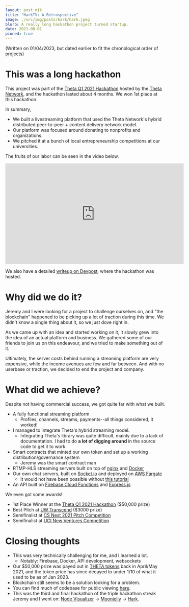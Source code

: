 ```yaml
---
layout: post.njk
title: "HarkTV: A Retrospective"
image: ./src/img/posts/hark/hark.jpeg
blurb: A really long hackathon project turned startup. 
date: 2021-08-01
pinned: true
---
```

(Written on 01/04/2023, but dated earlier to fit the chronological order of projects)     

# This was a long hackathon
This project was part of the [Theta Q1 2021 Hackathon](https://theta-hackathon-v2.devpost.com/) hosted by the [Theta Network](https://www.thetatoken.org/), and the hackathon lasted about 4 months. We won 1st place at this hackathon.

In summary,
* We built a livestreaming platform that used the Theta Network's hybrid distributed peer-to-peer + content delivery network model. 
* Our platform was focused around donating to nonprofits and organizations.
* We pitched it at a bunch of local entrepreneurship competitions at our universities.

The fruits of our labor can be seen in the video below.

<iframe width="560" height="315" src="https://www.youtube.com/embed/RzjQTzG18Ik" title="YouTube video player" frameborder="0" allow="accelerometer; autoplay; clipboard-write; encrypted-media; gyroscope; picture-in-picture; web-share" allowfullscreen></iframe>

We also have a detailed [writeup on Devpost](https://devpost.com/software/harktv-theta-for-social-good), where the hackathon was hosted.

# Why did we do it?
Jeremy and I were looking for a project to challenge ourselves on, and "the blockchain" happened to be picking up a lot of traction during this time. We didn't know a single thing about it, so we just dove right in.

As we came up with an idea and started working on it, it slowly grew into the idea of an actual platform and business. We gathered some of our friends to join us on this endeavour, and we tried to make something out of it.

Ultimately, the server costs behind running a streaming platform are very expensive, while the income avenues are few and far between. And with no userbase or traction, we decided to end the project and company.

# What did we achieve?
Despite not having commercial success, we got quite far with what we built.
* A fully functional streaming platform 
    * Profiles, channels, streams, payments--all things considered, it worked!
* I managed to integrate Theta's hybrid streaming model.
    * Integrating Theta's library was quite difficult, mainly due to a lack of documentation. I had to do **a lot of digging around** in the source code to get it to work.
* Smart contracts that minted our own token and set up a working distribution/governance system
    * Jeremy was the smart contract man
* RTMP-HLS streaming servers built on top of [nginx](https://nginx.org/en/) and [Docker](https://www.docker.com/)
* Our own chat servers, built on [Socket.io](https://socket.io/) and deployed on [AWS Fargate](https://aws.amazon.com/fargate/)
    * It would not have been possible without [this tutorial](https://medium.com/containers-on-aws/building-a-socket-io-chat-app-and-deploying-it-using-aws-fargate-86fd7cbce13f)
* An API built on [Firebase Cloud Functions](https://firebase.google.com/docs/functions/) and [Express.js](https://expressjs.com/)

We even got some awards!
* 1st Place Winner at the [Theta Q1 2021 Hackathon](https://theta-hackathon-v2.devpost.com/) ($50,000 prize)
* Best Pitch at [UW Transcend](https://www.transcenduw.com/) ($3000 prize)
* Semifinalist at [CS Nest 2021 Pitch Competition](https://www.csnest.com/)
* Semifinalist at [UCI New Ventures Competition](https://merage.uci.edu/research-faculty/centers/innovation-entrepreneurship/new-venture-competiton.html)

# Closing thoughts
* This was very technically challenging for me, and I learned a lot.
    * Notably: Firebase, Docker, API development, websockets
* Our $50,000 prize was payed out in [THETA tokens](https://coinmarketcap.com/currencies/theta-network/) back in April/May 2021, and the token price has since decayed to under 1/10 of what it used to be as of Jan 2023.
* Blockchain still seems to be a solution looking for a problem.
* You can find much of codebase for public viewing [here](https://github.com/hark-streaming).
* This was the third and final hackathon of the triple hackathon streak Jeremy and I went on: [Node Visualizer](/tech/node-visualizer/) -> [Moonjelly](/tech/moonjelly-chrome-extension/) -> [Hark](/tech/harktv-a-retrospective).
